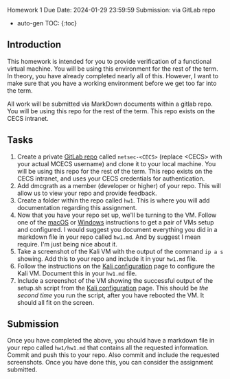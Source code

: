 Homework 1
Due Date: 2024-01-29 23:59:59
Submission: via GitLab repo

* auto-gen TOC:
{:toc}

## Introduction

This homework is intended for you to provide verification of a functional virtual machine. You will be using this environment for the rest of the term. In theory, you have already completed nearly all of this. However, I want to make sure that you have a working environment before we get too far into the term.

All work will be submitted via MarkDown documents within a gitlab repo. You will be using this repo for the rest of the term. This repo exists on the CECS intranet.

## Tasks

1. Create a private [GitLab repo](https://gitlab.cecs.pdx.edu/) called `netsec-<CECS>` (replace \<CECS\> with your actual MCECS username) and clone it to your local machine. You will be using this repo for the rest of the term. This repo exists on the CECS intranet, and uses your CECS credentials for authentication.
1. Add dmcgrath as a member (developer or higher) of your repo. This will allow us to view your repo and provide feedback.
1. Create a folder within the repo called `hw1`. This is where you will add documentation regarding this assignment.
1. Now that you have your repo set up, we'll be turning to the VM. Follow one of the [macOS](../netsec/vms_on_macos.md) or [Windows](../netsec/hyper-v.md) instructions to get a pair of VMs setup and configured. I would suggest you document everything you did in a markdown file in your repo called `hw1.md`. And by suggest I mean require. I'm just being nice about it.
1. Take a screenshot of the Kali VM with the output of the command `ip a s` showing. Add this to your repo and include it in your `hw1.md` file.
1. Follow the instructions on the [Kali configuration](../netsec/linux_setup.md) page to configure the Kali VM. Document this in your `hw1.md` file.
1. Include a screenshot of the VM showing the successful output of the setup.sh script from the [Kali configuration](../netsec/linux_setup.md) page. This should be *the second time* you run the script, after you have rebooted the VM. It should all fit on the screen.

## Submission

Once you have completed the above, you should have a markdown file in your repo called `hw1/hw1.md` that contains all the requested information. Commit and push this to your repo. Also commit and include the requested screenshots. Once you have done this, you can consider the assignment submitted.
